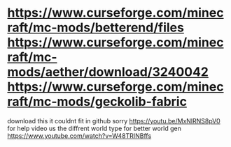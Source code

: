 # https://www.curseforge.com/minecraft/mc-mods/betterend/files https://www.curseforge.com/minecraft/mc-mods/aether/download/3240042 https://www.curseforge.com/minecraft/mc-mods/geckolib-fabric
download this it couldnt fit in github sorry
https://youtu.be/MxNlRNS8pV0 for help video
us the diffrent world type for better world gen
https://www.youtube.com/watch?v=W48TRINBffs
